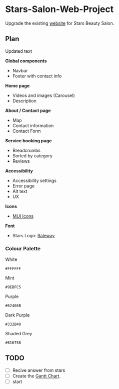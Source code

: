 # Stars-Salon-Web-Project

Upgrade the existing [website](https://stars.cityplym.ac.uk/) for Stars Beauty Salon.

## Plan
Updated text

**Global components**
 - Navbar
 - Footer with contact info

**Home page**
 - Videos and images (Carousel)
 - Description
 
**About / Contact page**
 - Map
 - Contact information
 - Contact Form

**Service booking page**
 - Breadcrumbs
 - Sorted by category
 - Reviews

**Accessibility**
 - Accessibility settings
 - Error page
 - Alt text
 - UX

**Icons**
 - [MUI Icons](https://mui.com/material-ui/material-icons/)

**Font**
 - Stars Logo: [Raleway](https://fonts.google.com/specimen/Raleway)

### Colour Palette

White
```
#FFFFFF
```
Mint
```
#9EBFC5
```
Purple
```
#62466B
```
Dark Purple
```
#332B40
```
Shaded Grey
```
#616758
```

## TODO
- [ ] Recive answer from stars
- [ ] Create the [Gantt Chart](https://github.com/orgs/TLDPD-01/projects/2).
- [ ] start
